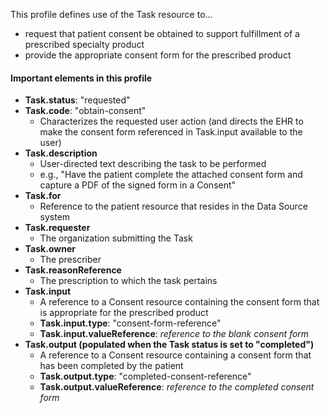 This profile defines use of the Task resource to...

- request that patient consent be obtained to support fulfillment of a prescribed specialty product 
- provide the appropriate consent form for the prescribed product

<p></p>

#### Important elements in this profile

- **Task.status**: "requested"
- **Task.code**: "obtain-consent"
  - Characterizes the requested user action (and directs the EHR to make the consent form referenced in Task.input available to the user)
- **Task.description**
  - User-directed text describing the task to be performed
  - e.g., "Have the patient complete the attached consent form and capture a PDF of the signed form in a Consent"
- **Task.for**
  - Reference to the patient resource that resides in the Data Source system
- **Task.requester**
  - The organization submitting the Task
- **Task.owner**
  - The prescriber
- **Task.reasonReference**
  - The prescription to which the task pertains
- **Task.input**
  - A reference to a Consent resource containing the consent form that is appropriate for the prescribed product
  - **Task.input.type**: "consent-form-reference"
  - **Task.input.valueReference**: *reference to the blank consent form*
- **Task.output (populated when the Task status is set to "completed")**
  - A reference to a Consent resource containing a consent form that has been completed by the patient
  - **Task.output.type**: "completed-consent-reference"
  - **Task.output.valueReference**: *reference to the completed consent form*

  
<p></p>
